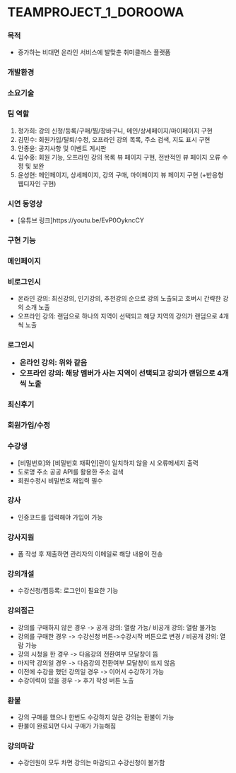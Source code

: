 # TEAMPROJECT_1_DOROOWA

  <h3>목적</h3>
<ul>
  <li>증가하는 비대면 온라인 서비스에 발맞춘 취미클래스 플랫폼</li>
</ul>



<h3>개발환경</h3>
<h3>소요기술</h3>




<h3>팀 역할</h3>
<ol>
  <li>정가희: 강의 신청/등록/구매/찜/장바구니, 메인/상세페이지/마이페이지 구현</li>
  <li>김민수: 회원가입/탈퇴/수정, 오프라인 강의 목록, 주소 검색, 지도 표시 구현</li>
  <li>안종윤: 공지사항 및 이벤트 게시판</li>
  <li>임수홍: 회원 기능, 오프라인 강의 목록 뷰 페이지 구현, 전반적인 뷰 페이지 오류 수정 및 보완</li>
  <li>윤성현: 메인페이지, 상세페이지, 강의 구매, 마이페이지 뷰 페이지 구현 (+반응형 웹디자인 구현)</li>
</ol>


<h3>시연 동영상</h3>
<ul>
  <li>[유튜브 링크]https://youtu.be/EvP0OykncCY</li>
</ul>



<h3>구현 기능</h3>

<h3>메인페이지

  <h3>비로그인시</h3>
  <ul>
    <li>온라인 강의: 최신강의, 인기강의, 추천강의 순으로 강의 노출되고 호버시 간략한 강의 소개 노출</li>
<li>오프라인 강의: 랜덤으로 하나의 지역이 선택되고 해당 지역의 강의가 랜덤으로 4개씩 노출</li>
  </ul>
<h3>로그인시
  <ul>
<li>온라인 강의: 위와 같음</li>
<li>오프라인 강의: 해당 멤버가 사는 지역이 선택되고 강의가 랜덤으로 4개씩 노출</li>
</ul>
  <h3>최신후기</h3>

  <h3>회원가입/수정</h3>

  <h3>수강생</h3>
  <ul>
<li>[비밀번호]와 [비밀번호 재확인]란이 일치하지 않을 시 오류메세지 출력</li>
<li>도로명 주소 공공 API를 활용한 주소 검색</li>
<li>회원수정시 비밀번호 재입력 필수</li>
</ul>
  <h3>강사</h3>
    <ul>
<li>인증코드를 입력해야 가입이 가능</li>
</ul>
  <h3>강사지원</h3>
      <ul>
<li>폼 작성 후 제출하면 관리자의 이메일로 해당 내용이 전송</li>
</ul>
  <h3>강의개설</h3>
        <ul>
<li>수강신청/찜등록: 로그인이 필요한 기능</li>
</ul>
  <h3>강의접근</h3>
          <ul>
<li>강의를 구매하지 않은 경우 -> 공개 강의: 열람 가능/ 비공개 강의: 열람 불가능</li>
<li>강의를 구매한 경우 -> 수강신청 버튼->수강시작 버튼으로 변경 / 비공개 강의: 열람 가능</li>
<li>강의 시청을 한 경우 -> 다음강의 전환여부 모달창이 뜸</li>
<li>마지막 강의일 경우 -> 다음강의 전환여부 모달창이 뜨지 않음</li>
<li>이전에 수강을 했던 강의일 경우 -> 이어서 수강하기 가능</li>
<li>수강이력이 있을 경우 -> 후기 작성 버튼 노출</li>
</ul>
  <h3>환불</h3>
            <ul>
<li>강의 구매를 했으나 한번도 수강하지 않은 강의는 환불이 가능</li>
<li>환불이 완료되면 다시 구매가 가능해짐</li>
</ul>
  <h3>강의마감</h3>
              <ul>
<li>수강인원이 모두 차면 강의는 마감되고 수강신청이 불가함</li>
</ul>
